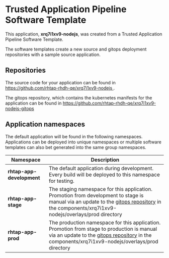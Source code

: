 # Trusted Application Pipeline Software Template

This application, **xrq7i1xv9-nodejs**, was created from a Trusted Application Pipeline Software Template.

The software templates create a new source and gitops deployment repositories with a sample source application. 

## Repositories

The source code for your application can be found in [https://github.com/rhtap-rhdh-qe/xrq7i1xv9-nodejs ](https://github.com/rhtap-rhdh-qe/xrq7i1xv9-nodejs ).
 
The gitops repository, which contains the kubernetes manifests for the application can be found in 
[https://github.com/rhtap-rhdh-qe/xrq7i1xv9-nodejs-gitops ](https://github.com/rhtap-rhdh-qe/xrq7i1xv9-nodejs-gitops ) 

## Application namespaces 

The default application will be found in the following namespaces. Applications can be deployed into unique namespaces or multiple software templates can also bet generated into the same group namespaces.  

|  Namespace   |  Description   |  
| -------- | -------- |   
| **rhtap-app-development** | The default application during development. Every build will be deployed to this namespace for testing. | 
| **rhtap-app-stage** | The staging namespace for this application. Promotion from development to stage is manual via an update to the [gitops repository](https://github.com/rhtap-rhdh-qe/xrq7i1xv9-nodejs-gitops ) in the components/xrq7i1xv9-nodejs/overlays/prod directory |  
| **rhtap-app-prod** | The production namespace for this application. Promotion from stage to production is manual via an update to the [gitops repository](https://github.com/rhtap-rhdh-qe/xrq7i1xv9-nodejs-gitops ) in the components/xrq7i1xv9-nodejs/overlays/prod directory | 